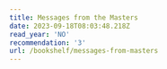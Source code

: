 ```yaml
---
title: Messages from the Masters
date: 2023-09-18T08:03:48.218Z
read_year: 'NO'
recommendation: '3'
url: /bookshelf/messages-from-masters
---
```


